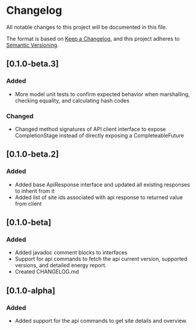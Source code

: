 # Changelog
All notable changes to this project will be documented in this file.

The format is based on [Keep a Changelog](https://keepachangelog.com/en/1.0.0/),
and this project adheres to [Semantic Versioning](https://semver.org/spec/v2.0.0.html).

## [0.1.0-beta.3]
### Added
- More model unit tests to confirm expected behavior when marshalling, checking equality, and calculating hash codes

### Changed
- Changed method signatures of API client interface to expose CompletionStage instead of directly exposing a CompleteableFuture

## [0.1.0-beta.2]
### Added
- Added base ApiResponse interface and updated all existing responses to inherit from it
- Added list of site ids associated with api response to returned value from client

## [0.1.0-beta]
### Added
-  Added javadoc comment blocks to interfaces
-  Support for api commands to fetch the api current version, supported versions, 
    and detailed energy report.
- Created CHANGELOG.md

## [0.1.0-alpha]
### Added
- Added support for the api commands to get site details and overview.
